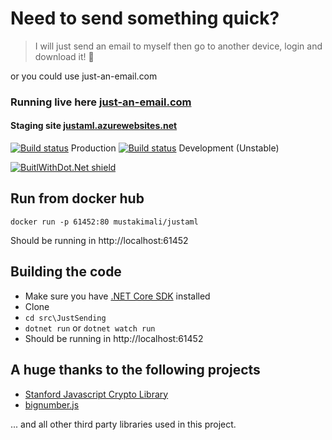 # Need to send something quick?

> I will just send an email to myself then go to another device, login and download it! 🥳

or you could use just-an-email.com

### Running live here [just-an-email.com](https://just-an-email.com/)

#### Staging site [justaml.azurewebsites.net](http://justaml.azurewebsites.net)

[![Build status](https://ci.appveyor.com/api/projects/status/3jxpwg2tcwoiaq9b/branch/master?svg=true)](https://ci.appveyor.com/project/mustakimali/justa-ml/branch/master) Production
[![Build status](https://ci.appveyor.com/api/projects/status/notmi7mr5jd27k8d?svg=true)](https://ci.appveyor.com/project/mustakimali/justa-ml-a82xl) Development (Unstable)

[![BuitlWithDot.Net shield](https://builtwithdot.net/project/64/justa.ml/badge)](https://builtwithdot.net/project/64/justa.ml)

## Run from docker hub

```
docker run -p 61452:80 mustakimali/justaml
```
Should be running in http://localhost:61452

## Building the code
* Make sure you have [.NET Core SDK](https://www.microsoft.com/net/download/core) installed
* Clone
* `cd src\JustSending`
* `dotnet run` or `dotnet watch run`
* Should be running in http://localhost:61452

## A huge thanks to the following projects

* [Stanford Javascript Crypto Library ](https://github.com/bitwiseshiftleft/sjcl)
* [bignumber.js](https://github.com/MikeMcl/bignumber.js)

... and all other third party libraries used in this project.
